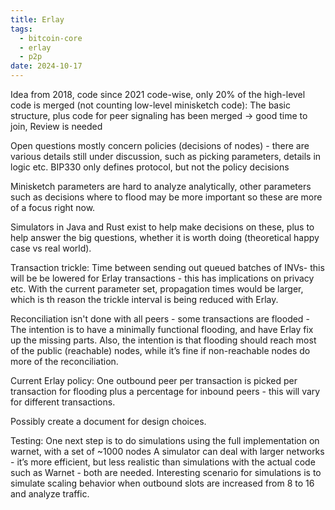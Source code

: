 ```yaml
---
title: Erlay
tags:
  - bitcoin-core
  - erlay
  - p2p
date: 2024-10-17
---
```

Idea from 2018, code since 2021
code-wise, only 20% of the high-level code is merged (not counting low-level minisketch code): The basic structure, plus code for peer signaling has been merged
-> good time to join, Review is needed

Open questions mostly concern policies (decisions of nodes) - there are various details still under discussion, such as picking parameters, details in logic etc.
BIP330 only defines protocol, but not the policy decisions

Minisketch parameters are hard to analyze analytically, other parameters such as decisions where to flood may be more important so these are more of a focus right now.

Simulators in Java and Rust exist to help make decisions on these, plus to help answer the big questions, whether it is worth doing (theoretical happy case vs real world).

Transaction trickle: Time between sending out queued batches of INVs- this will be be lowered for Erlay transactions - this has implications on privacy etc.
With the current parameter set, propagation times would be larger, which is th reason the trickle interval is being reduced with Erlay.

Reconciliation isn't done with all peers - some transactions are flooded - The intention is to have a minimally functional flooding, and have Erlay fix up the missing parts.
Also, the intention is that flooding should reach most of the public (reachable) nodes, while it’s fine if non-reachable nodes do more of the reconciliation.

Current Erlay policy: One outbound peer per transaction is picked per transaction for flooding plus a percentage for inbound peers - this will vary for different transactions.

Possibly create a document for design choices.

Testing:
One next step is to do simulations using the full implementation on warnet, with a set of ~1000 nodes
A simulator can deal with larger networks  - it’s more efficient, but less realistic than simulations with the actual code such as Warnet - both are needed.
Interesting scenario for simulations is to simulate scaling behavior when outbound slots are increased from 8 to 16 and analyze traffic.
